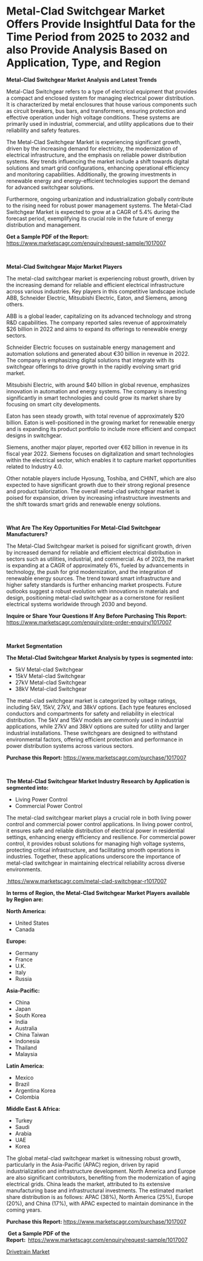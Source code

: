 <p><h1>Metal-Clad Switchgear Market Offers Provide Insightful Data for the Time Period from 2025 to 2032 and also Provide Analysis Based on Application, Type, and Region</h1></p><p><strong>Metal-Clad Switchgear Market Analysis and Latest Trends</strong></p>
<p><p>Metal-Clad Switchgear refers to a type of electrical equipment that provides a compact and enclosed system for managing electrical power distribution. It is characterized by metal enclosures that house various components such as circuit breakers, bus bars, and transformers, ensuring protection and effective operation under high voltage conditions. These systems are primarily used in industrial, commercial, and utility applications due to their reliability and safety features.</p><p>The Metal-Clad Switchgear Market is experiencing significant growth, driven by the increasing demand for electricity, the modernization of electrical infrastructure, and the emphasis on reliable power distribution systems. Key trends influencing the market include a shift towards digital solutions and smart grid configurations, enhancing operational efficiency and monitoring capabilities. Additionally, the growing investments in renewable energy and energy-efficient technologies support the demand for advanced switchgear solutions.</p><p>Furthermore, ongoing urbanization and industrialization globally contribute to the rising need for robust power management systems. The Metal-Clad Switchgear Market is expected to grow at a CAGR of 5.4% during the forecast period, exemplifying its crucial role in the future of energy distribution and management.</p></p>
<p><strong>Get a Sample PDF of the Report:&nbsp;</strong> <a href="https://www.marketscagr.com/enquiry/request-sample/1017007?utm_campaign=1166&utm_medium=2&utm_source=Github&utm_content=ia&utm_term=21032025&utm_id=metal-clad-switchgear">https://www.marketscagr.com/enquiry/request-sample/1017007</a></p>
<p>&nbsp;</p>
<p><strong>Metal-Clad Switchgear Major Market Players</strong></p>
<p><p>The metal-clad switchgear market is experiencing robust growth, driven by the increasing demand for reliable and efficient electrical infrastructure across various industries. Key players in this competitive landscape include ABB, Schneider Electric, Mitsubishi Electric, Eaton, and Siemens, among others.</p><p>ABB is a global leader, capitalizing on its advanced technology and strong R&D capabilities. The company reported sales revenue of approximately $26 billion in 2022 and aims to expand its offerings to renewable energy sectors. </p><p>Schneider Electric focuses on sustainable energy management and automation solutions and generated about €30 billion in revenue in 2022. The company is emphasizing digital solutions that integrate with its switchgear offerings to drive growth in the rapidly evolving smart grid market.</p><p>Mitsubishi Electric, with around $40 billion in global revenue, emphasizes innovation in automation and energy systems. The company is investing significantly in smart technologies and could grow its market share by focusing on smart city developments.</p><p>Eaton has seen steady growth, with total revenue of approximately $20 billion. Eaton is well-positioned in the growing market for renewable energy and is expanding its product portfolio to include more efficient and compact designs in switchgear.</p><p>Siemens, another major player, reported over €62 billion in revenue in its fiscal year 2022. Siemens focuses on digitalization and smart technologies within the electrical sector, which enables it to capture market opportunities related to Industry 4.0.</p><p>Other notable players include Hyosung, Toshiba, and CHINT, which are also expected to have significant growth due to their strong regional presence and product tailorization. The overall metal-clad switchgear market is poised for expansion, driven by increasing infrastructure investments and the shift towards smart grids and renewable energy solutions.</p></p>
<p>&nbsp;</p>
<p><strong>What Are The Key Opportunities For Metal-Clad Switchgear Manufacturers?</strong></p>
<p><p>The Metal-Clad Switchgear market is poised for significant growth, driven by increased demand for reliable and efficient electrical distribution in sectors such as utilities, industrial, and commercial. As of 2023, the market is expanding at a CAGR of approximately 6%, fueled by advancements in technology, the push for grid modernization, and the integration of renewable energy sources. The trend toward smart infrastructure and higher safety standards is further enhancing market prospects. Future outlooks suggest a robust evolution with innovations in materials and design, positioning metal-clad switchgear as a cornerstone for resilient electrical systems worldwide through 2030 and beyond.</p></p>
<p><strong>Inquire or Share Your Questions If Any Before Purchasing This Report:</strong> <a href="https://www.marketscagr.com/enquiry/pre-order-enquiry/1017007?utm_campaign=1166&utm_medium=2&utm_source=Github&utm_content=ia&utm_term=21032025&utm_id=metal-clad-switchgear">https://www.marketscagr.com/enquiry/pre-order-enquiry/1017007</a></p>
<p>&nbsp;</p>
<p><strong>Market Segmentation</strong></p>
<p><strong>The Metal-Clad Switchgear Market Analysis by types is segmented into:</strong></p>
<p><ul><li>5kV Metal-clad Switchgear</li><li>15kV Metal-clad Switchgear</li><li>27kV Metal-clad Switchgear</li><li>38kV Metal-clad Switchgear</li></ul></p>
<p><p>The metal-clad switchgear market is categorized by voltage ratings, including 5kV, 15kV, 27kV, and 38kV options. Each type features enclosed conductors and compartments for safety and reliability in electrical distribution. The 5kV and 15kV models are commonly used in industrial applications, while 27kV and 38kV options are suited for utility and larger industrial installations. These switchgears are designed to withstand environmental factors, offering efficient protection and performance in power distribution systems across various sectors.</p></p>
<p><strong>Purchase this Report:&nbsp;</strong><a href="https://www.marketscagr.com/purchase/1017007?utm_campaign=1166&utm_medium=2&utm_source=Github&utm_content=ia&utm_term=21032025&utm_id=metal-clad-switchgear">https://www.marketscagr.com/purchase/1017007</a></p>
<p>&nbsp;</p>
<p><strong>The Metal-Clad Switchgear Market Industry Research by Application is segmented into:</strong></p>
<p><ul><li>Living Power Control</li><li>Commercial Power Control</li></ul></p>
<p><p>The metal-clad switchgear market plays a crucial role in both living power control and commercial power control applications. In living power control, it ensures safe and reliable distribution of electrical power in residential settings, enhancing energy efficiency and resilience. For commercial power control, it provides robust solutions for managing high voltage systems, protecting critical infrastructure, and facilitating smooth operations in industries. Together, these applications underscore the importance of metal-clad switchgear in maintaining electrical reliability across diverse environments.</p></p>
<p><a href="https://www.marketscagr.com/metal-clad-switchgear-r1017007?utm_campaign=1166&utm_medium=2&utm_source=Github&utm_content=ia&utm_term=21032025&utm_id=metal-clad-switchgear">&nbsp;https://www.marketscagr.com/metal-clad-switchgear-r1017007</a></p>
<p><strong>In terms of Region, the Metal-Clad Switchgear Market Players available by Region are:</strong></p>
<p>
    <p> <strong> North America: </strong>
        <ul>
            <li>United States</li>
            <li>Canada</li>
        </ul>
        </p> 
    <p> <strong> Europe: </strong>
        <ul>
            <li>Germany</li>
            <li>France</li>
            <li>U.K.</li>
            <li>Italy</li>
            <li>Russia</li>
        </ul>
        </p> 
    <p> <strong> Asia-Pacific: </strong>
        <ul>
            <li>China</li>
            <li>Japan</li>
            <li>South Korea</li>
            <li>India</li>
            <li>Australia</li>
            <li>China Taiwan</li>
            <li>Indonesia</li>
            <li>Thailand</li>
            <li>Malaysia</li>
        </ul>
        </p> 
    <p> <strong> Latin America: </strong>
        <ul>
            <li>Mexico</li>
            <li>Brazil</li>
            <li>Argentina Korea</li>
            <li>Colombia</li>
        </ul>
        </p> 
    <p> <strong> Middle East & Africa: </strong>
        <ul>
            <li>Turkey</li>
            <li>Saudi</li>
            <li>Arabia</li>
            <li>UAE</li>
            <li>Korea</li>
        </ul>
    </p>
    </p>
<p><p>The global metal-clad switchgear market is witnessing robust growth, particularly in the Asia-Pacific (APAC) region, driven by rapid industrialization and infrastructure development. North America and Europe are also significant contributors, benefiting from the modernization of aging electrical grids. China leads the market, attributed to its extensive manufacturing base and infrastructural investments. The estimated market share distribution is as follows: APAC (38%), North America (25%), Europe (20%), and China (17%), with APAC expected to maintain dominance in the coming years.</p></p>
<p><strong>Purchase this Report: </strong><a href="https://www.marketscagr.com/purchase/1017007?utm_campaign=1166&utm_medium=2&utm_source=Github&utm_content=ia&utm_term=21032025&utm_id=metal-clad-switchgear">https://www.marketscagr.com/purchase/1017007</a></p>
<p>&nbsp;<strong>Get a Sample PDF of the Report:&nbsp;&nbsp;</strong><a href="https://www.marketscagr.com/enquiry/request-sample/1017007?utm_campaign=1166&utm_medium=2&utm_source=Github&utm_content=ia&utm_term=21032025&utm_id=metal-clad-switchgear">https://www.marketscagr.com/enquiry/request-sample/1017007</a></p>
<p><strong></strong></p>
<p><p><a href="https://github.com/ocambdidarhz/Market-Research-Report-List-1/blob/main/drivetrain-market.md?utm_campaign=1166&utm_medium=2&utm_source=Github&utm_content=ia&utm_term=21032025&utm_id=metal-clad-switchgear">Drivetrain Market</a></p></p>